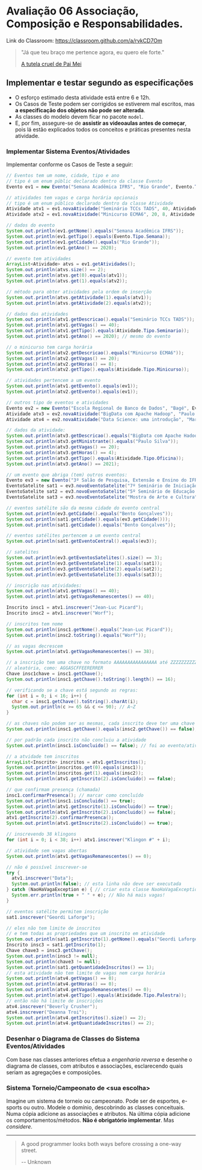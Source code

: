 # Avaliação 06 Associação, Composição e Responsabilidades.

Link do Classroom: <https://classroom.github.com/a/rvkCD7Om>

> "Já que teu braço me pertence agora,
> eu quero ele forte."
>
> [A tutela cruel de Pai Mei](https://youtu.be/JOCe0isg_1E)

## Implementar e testar segundo as especificações

- O esforço estimado desta atividade está entre 6 e 12h.
- Os Casos de Teste podem ser corrigidos se estiverem mal escritos, mas **a especificação dos objetos não pode ser alterada**.
- As classes do modelo devem ficar no pacote `model`.
- E, por fim, assegure-se de **assistir as videoaulas antes de começar**, pois lá estão explicados todos os conceitos e práticas presentes nesta atividade.


### Implementar Sistema Eventos/Atividades

Implementar conforme os Casos de Teste a seguir:

```java
// Eventos tem um nome, cidade, tipo e ano
// tipo é um enum públic declarado dentro da classe Evento
Evento ev1 = new Evento("Semana Acadêmica IFRS", "Rio Grande", Evento.Tipo.Semana, 2020);

// atividades tem vagas e carga horária opcionais
// tipo é um enum público declarado dentro da classe Atividade
Atividade atv1 = ev1.novaAtividade("Seminário TCCs TADS", 40, Atividade.Tipo.Seminario);
Atividade atv2 = ev1.novaAtividade("Minicurso ECMA6", 20, 8, Atividade.Tipo.Minicurso);

// dados do evento
System.out.println(ev1.getNome().equals("Semana Acadêmica IFRS"));
System.out.println(ev1.getTipo().equals(Evento.Tipo.Semana));
System.out.println(ev1.getCidade().equals("Rio Grande"));
System.out.println(ev1.getAno() == 2020);

// evento tem atividades
ArrayList<Atividade> atvs = ev1.getAtividades();
System.out.println(atvs.size() == 2);
System.out.println(atvs.get(0).equals(atv1));
System.out.println(atvs.get(1).equals(atv2));

// método para obter atividades pela ordem de inserção
System.out.println(atvs.getAtividade(1).equals(atv1));
System.out.println(atvs.getAtividade(2).equals(atv2));

// dados das atividades
System.out.println(atv1.getDescricao().equals("Seminário TCCs TADS"));
System.out.println(atv1.getVagas() == 40);
System.out.println(atv1.getTipo().equals(Atividade.Tipo.Seminario));
System.out.println(atv1.getAno() == 2020); // mesmo do evento

// o minicurso tem carga horária
System.out.println(atv2.getDescricao().equals("Minicurso ECMA6"));
System.out.println(atv2.getVagas() == 20);
System.out.println(atv2.getHoras() == 8);
System.out.println(atv2.getTipo().equals(Atividade.Tipo.Minicurso));

// atividades pertencem a um evento
System.out.println(atv1.getEvento().equals(ev1));
System.out.println(atv2.getEvento().equals(ev1));

// outros tipo de eventos e atividades
Evento ev2 = new Evento("Escola Regional de Banco de Dados", "Bagé", Evento.Tipo.Escola, 2021);
Atividade atv3 = ev2.novaAtividade("BigData com Apache Hadoop", "Paulo Silva", 20, 4, Atividade.Tipo.Oficina);
Atividade atv4 = ev2.novaAtividade("Data Science: uma introdução", "Maria Santos", Atividade.Tipo.Palestra);

// dados da atividade:
System.out.println(atv3.getDescricao().equals("BigData com Apache Hadoop"));
System.out.println(atv3.getMinistrante().equals("Paulo Silva"));
System.out.println(atv3.getVagas() == 20);
System.out.println(atv3.getHoras() == 4);
System.out.println(atv3.getTipo().equals(Atividade.Tipo.Oficina));
System.out.println(atv3.getAno() == 2021);

// um evento que abriga (tem) outros eventos:
Evento ev3 = new Evento("3º Salão de Pesquisa, Extensão e Ensino do IFRS", "Bento Gonçalves", Evento.Tipo.Salao, 2022);
EventoSatelite sat1 = ev3.novoEventoSatelite("7º Seminário de Iniciação Científica e Tecnológica (SICT)", Evento.Tipo.Seminario);
EventoSatelite sat2 = ev3.novoEventoSatelite("5º Seminário de Educação Profissional e Tecnológica (SEMEPT)", Evento.Tipo.Seminario);
EventoSatelite sat3 = ev3.novoEventoSatelite("Mostra de Arte e Cultura", Evento.Tipo.Mostra);

// eventos satélite são da mesma cidade do evento central
System.out.println(ev3.getCidade().equals("Bento Gonçalves"));
System.out.println(sat1.getCidade().equals(ev3.getCidade()));
System.out.println(sat1.getCidade().equals("Bento Gonçalves"));

// eventos satélites pertencem a um evento central
System.out.println(sat1.getEventoCentral().equals(ev3));

// satelites
System.out.println(ev3.getEventosSatelites().size() == 3);
System.out.println(ev3.getEventoSatelite(1).equals(sat1));
System.out.println(ev3.getEventoSatelite(2).equals(sat2));
System.out.println(ev3.getEventoSatelite(3).equals(sat3));

// inscrição nas atividades:
System.out.println(atv1.getVagas() == 40);
System.out.println(atv1.getVagasRemanescentes() == 40);

Inscrito insc1 = atv1.inscrever("Jean-Luc Picard");
Inscrito insc2 = atv1.inscrever("Worf");

// inscritos tem nome
System.out.println(insc1.getNome().equals("Jean-Luc Picard"));
System.out.println(insc2.toString().equals("Worf"));

// as vagas decrescem
System.out.println(atv1.getVagasRemanescentes() == 38);

// a inscrição tem uma chave no formato AAAAAAAAAAAAAAAA até ZZZZZZZZZZZZZZZZ
// aleatória, como: AGGASCFFEERERRER
Chave insc1chave = insc1.getChave();
System.out.println(insc1.getChave().toString().length() == 16);

// verificando se a chave está segundo as regras:
for (int i = 0; i < 16; i++) {
  char c = insc1.getChave().toString().charAt(i);
  System.out.println(c >= 65 && c <= 90); // A~Z
}

// as chaves não podem ser as mesmas, cada inscrito deve ter uma chave única
System.out.println(insc1.getChave().equals(insc2.getChave()) == false);

// por padrão cada inscrito não concluiu a atividade
System.out.println(insc1.isConcluido() == false); // foi ao evento/atividade?

// a atvidade tem inscritos
ArrayList<Inscrito> inscritos = atv1.getInscritos();
System.out.println(inscritos.get(0).equals(insc1));
System.out.println(inscritos.get(1).equals(insc2));
System.out.println(atv1.getInscrito(2).isConcluido() == false);

// que confirmam presença (chamada)
insc1.confirmarPresenca(); // marcar como concluído
System.out.println(insc1.isConcluido() == true);
System.out.println(atv1.getInscrito(1).isConcluido() == true);
System.out.println(atv1.getInscrito(2).isConcluido() == false);
atv1.getInscrito(2).confirmarPresenca();
System.out.println(atv1.getInscrito(2).isConcluido() == true);

// inscrevendo 38 klingons
for (int i = 0; i < 38; i++) atv1.inscrever("Klingon #" + i);

// atividade sem vagas abertas
System.out.println(atv1.getVagasRemanescentes() == 0);

// não é possível inscrever-se
try {
  atv1.inscrever("Data");
  System.out.println(false); // esta linha não deve ser executada
} catch (NaoHaVagaException e) { // criar esta classe NaoHaVagaException extends RuntimeException
  System.err.println(true + " " + e); // Não há mais vagas!
}

// eventos satélite permitem inscrição
sat1.inscrever("Geordi Laforge");

// eles não tem limite de inscritos
// e tem todas as propriedades que um inscrito em atividade
System.out.println(sat1.getInscrito(1).getNome().equals("Geordi Laforge"));
Inscrito insc3 = sat1.getInscrito(1);
Chave chave3 = insc3.getChave();
System.out.println(insc3 != null);
System.out.println(chave3 != null);
System.out.println(sat1.getQuantidadeInscritos() == 1);
// esta atividade não tem limite de vagas nem carga horária
System.out.println(atv4.getVagas() == 0);
System.out.println(atv4.getHoras() == 0);
System.out.println(atv4.getVagasRemanescentes() == 0);
System.out.println(atv4.getTipo().equals(Atividade.Tipo.Palestra));
// então não há limite de inscrições
atv4.inscrever("Beverly Crusher");
atv4.inscrever("Deanna Troi");
System.out.println(atv4.getInscritos().size() == 2);
System.out.println(atv4.getQuantidadeInscritos() == 2);
```



### Desenhar o Diagrama de Classes do Sistema Eventos/Atividades

Com base nas classes anteriores efetua a _engenharia reversa_ e desenhe o diagrama de classes, com atributos e associações, esclarecendo quais seriam as agregações e composições.



### Sistema Torneio/Campeonato de &lt;sua escolha&gt;

Imagine um sistema de torneio ou campeonato. Pode ser de esportes, e-sports ou outro. Modele o domínio, descobrindo as classes conceituais. Numa cópia adicione as associações e atributos. Na última cópia adicione os comportamentos/métodos. **Não é obrigatório implementar**. Mas _considere_.

- - -

> A good programmer looks both ways before crossing a one-way street.
>
> -- Unknown

